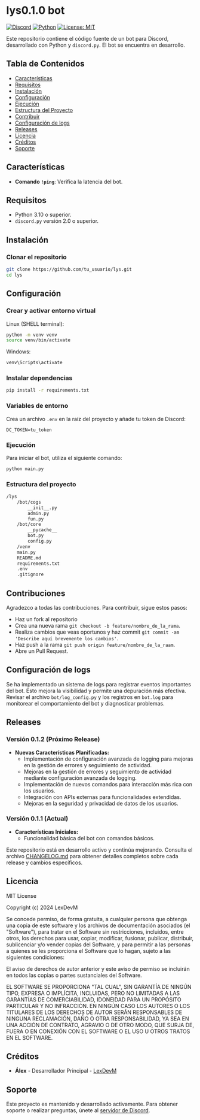 # lys0.1.0 bot 

[![Discord](https://img.shields.io/discord/123456789012345678?color=7289da&label=Discord&logo=discord&logoColor=white)](https://discord.gg/NhSyY4aqdZ)
[![Python](https://img.shields.io/badge/Python-3.10%2B-blue)](https://www.python.org/downloads/)
[![License: MIT](https://img.shields.io/badge/License-MIT-yellow.svg)](https://opensource.org/licenses/MIT)

Este repositorio contiene el código fuente de un bot para Discord, desarrollado con Python y `discord.py`. El bot se encuentra en desarrollo.

## Tabla de Contenidos

- [Características](#características)
- [Requisitos](#requisitos)
- [Instalación](#instalación)
- [Configuración](#configuración)
- [Ejecución](#ejecución)
- [Estructura del Proyecto](#estructura-del-proyecto)
- [Contribuir](#contribuciones)
- [Configuración de logs](#configuración-de-logs)
- [Releases](#releases)
- [Licencia](#licencia)
- [Créditos](#créditos)
- [Soporte](#soporte)

## Características

- **Comando `!ping`**: Verifica la latencia del bot.

## Requisitos

- Python 3.10 o superior.
- `discord.py` versión 2.0 o superior.

## Instalación

### Clonar el repositorio

```bash
git clone https://github.com/tu_usuario/lys.git
cd lys
```

## Configuración

### Crear y activar entorno virtual

Linux (SHELL terminal):
```bash
python -m venv venv
source venv/bin/activate
```
Windows:
```bash
venv\Scripts\activate
```

### Instalar dependencias

```bash
pip install -r requirements.txt
```

### Variables de entorno

Crea un archivo `.env` en la raíz del proyecto y añade tu token de Discord:

```.env
DC_TOKEN=tu_token
```

### Ejecución

Para iniciar el bot, utiliza el siguiente comando:

```bash
python main.py
```

### Estructura del proyecto

```bash
/lys
    /bot/cogs
        __init__.py
        admin.py
        fun.py
    /bot/core
        __pycache__
        bot.py
        config.py
    /venv
    main.py
    README.md
    requirements.txt
    .env
    .gitignore
```

## Contribuciones

Agradezco a todas las contribuciones. Para contribuir, sigue estos pasos:

- Haz un fork al repositorio
- Crea una nueva rama `git checkout -b feature/nombre_de_la_rama`.
- Realiza cambios que veas oportunos y haz commit `git commit -am 'Describe aquí brevemente los cambios'`.
- Haz push a la rama `git push origin feature/nombre_de_la_raam`.
- Abre un Pull Request.

## Configuración de logs

Se ha implementado un sistema de logs para registrar eventos importantes del bot. Esto mejora la visibilidad y permite una depuración más efectiva. Revisar el archivo `bot/log_config.py` y los registros en `bot.log` para monitorear el comportamiento del bot y diagnosticar problemas.

## Releases

### Versión 0.1.2 (Próximo Release)

- **Nuevas Características Planificadas:**
  - Implementación de configuración avanzada de logging para mejoras en la gestión de errores y seguimiento de actividad.
  - Mejoras en la gestión de errores y seguimiento de actividad mediante configuración avanzada de logging.
  - Implementación de nuevos comandos para interacción más rica con los usuarios.
  - Integración con APIs externas para funcionalidades extendidas.
  - Mejoras en la seguridad y privacidad de datos de los usuarios.

### Versión 0.1.1 (Actual)

- **Características Iniciales:**
  - Funcionalidad básica del bot con comandos básicos.

Este repositorio está en desarrollo activo y continúa mejorando. Consulta el archivo [CHANGELOG.md](CHANGELOG.md) para obtener detalles completos sobre cada release y cambios específicos.


## Licencia

MIT License

Copyright (c) 2024 LexDevM

Se concede permiso, de forma gratuita, a cualquier persona que obtenga una copia
de este software y los archivos de documentación asociados (el "Software"), para tratar
en el Software sin restricciones, incluidos, entre otros, los derechos
para usar, copiar, modificar, fusionar, publicar, distribuir, sublicenciar y/o vender
copias del Software, y para permitir a las personas a quienes se les
proporciona el Software que lo hagan, sujeto a las siguientes condiciones:

El aviso de derechos de autor anterior y este aviso de permiso se incluirán en todos
las copias o partes sustanciales del Software.

EL SOFTWARE SE PROPORCIONA "TAL CUAL", SIN GARANTÍA DE NINGÚN TIPO, EXPRESA O
IMPLÍCITA, INCLUIDAS, PERO NO LIMITADAS A LAS GARANTÍAS DE COMERCIABILIDAD,
IDONEIDAD PARA UN PROPÓSITO PARTICULAR Y NO INFRACCIÓN. EN NINGÚN CASO LOS
AUTORES O LOS TITULARES DE LOS DERECHOS DE AUTOR SERÁN RESPONSABLES DE NINGUNA RECLAMACIÓN, DAÑO O
OTRA RESPONSABILIDAD, YA SEA EN UNA ACCIÓN DE CONTRATO, AGRAVIO O DE OTRO MODO,
QUE SURJA DE, FUERA O EN CONEXIÓN CON EL SOFTWARE O EL USO U OTROS TRATOS
EN EL SOFTWARE.

## Créditos

- **Álex** - Desarrollador Principal - [LexDevM](https://github.com/LexDevM)

## Soporte

Este proyecto es mantenido y desarrollado activamente. Para obtener soporte o realizar preguntas, únete al [servidor de Discord](https://discord.gg/NhSyY4aqdZ).
